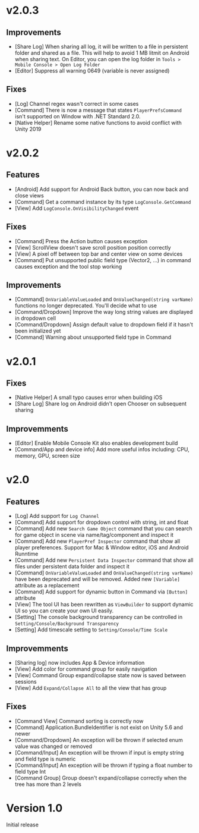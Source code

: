 # v2.0.3
## Improvements
- [Share Log] When sharing all log, it will be written to a file in persistent folder and shared as a file. This will help to avoid 1 MB litmit on Android when sharing text. On Editor, you can open the log folder in `Tools > Mobile Console > Open Log Folder` 
- [Editor] Suppress all warning 0649 (variable is never assigned)

## Fixes
- [Log] Channel regex wasn't correct in some cases
- [Command] There is now a message that states `PlayerPrefsCommand` isn't supported on Window with .NET Standard 2.0.
- [Native Helper] Rename some native functions to avoid conflict with Unity 2019


# v2.0.2
## Features
- [Android] Add support for Android Back button, you can now back and close views
- [Command] Get a command instance by its type `LogConsole.GetCommand`
- [View] Add `LogConsole.OnVisibilityChanged` event

## Fixes
- [Command] Press the Action button causes exception
- [View] ScrollView doesn't save scroll position position correctly
- [View] A pixel off between top bar and center view on some devices
- [Command] Put unsupported public field type (Vector2, ...) in command causes exception and the tool stop working

## Improvements
- [Command] `OnVariableValueLoaded` and `OnValueChanged(string varName)` functions no longer deprecated. You'll decide what to use
- [Command/Dropdown] Improve the way long string values are displayed in dropdown cell
- [Command/Dropdown] Assign default value to dropdown field if it hasn't been initialized yet
- [Command] Warning about unsupported field type in Command


# v2.0.1
## Fixes
- [Native Helper] A small typo causes error when building iOS
- [Share Log] Share log on Android didn't open Chooser on subsequent sharing

## Improvemments
- [Editor] Enable Mobile Console Kit also enables development build
- [Command/App and device info] Add more useful infos including: CPU, memory, GPU, screen size


# v2.0
## Features
- [Log] Add support for `Log Channel`
- [Command] Add support for dropdown control with string, int and float
- [Command] Add new `Search Game Object` command that you can search for game object in scene via name/tag/component and inspect it
- [Command] Add new `PlayerPref Inspector` command that show all player preferences. Support for Mac & Window editor, iOS and Android Runntime
- [Command] Add new `Persistent Data Inspector` command that show all files under persistent data folder and inspect it
- [Command] `OnVariableValueLoaded` and `OnValueChanged(string varName)` have been deprecated and will be removed. Added new `[Variable]` attribute as a replacement
- [Command] Add support for dynamic button in Command via `[Button]` attribute
- [View] The tool UI has been rewritten as `ViewBuilder` to support dynamic UI so you can create your own UI easily.
- [Setting] The console background transparency can be controlled in `Setting/Console/Background Transparency`
- [Setting] Add timescale setting to `Setting/Console/Time Scale`

## Improvemments
- [Sharing log] now includes App & Device information
- [View] Add color for command group for easily navigation
- [View] Command Group expand/collapse state now is saved between sessions
- [View] Add `Expand/Collapse All` to all the view that has group

## Fixes
- [Command View] Command sorting is correctly now
- [Command] Application.BundleIdentifier is not exist on Unity 5.6 and newer
- [Command/Dropdown] An exception will be thrown if selected enum value was changed or removed
- [Command/Input] An exception will be thrown if input is empty string and field type is numeric
- [Command/Input] An exception will be thrown if typing a float number to field type Int
- [Command Group] Group doesn't expand/collapse correctly when the tree has more than 2 levels


# Version 1.0
Initial release
